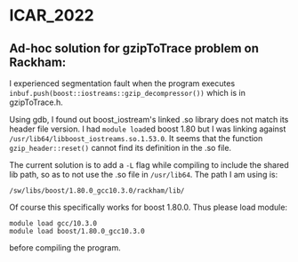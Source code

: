 # ICAR_2022

## Ad-hoc solution for gzipToTrace problem on Rackham:
I experienced segmentation fault when the program executes
`inbuf.push(boost::iostreams::gzip_decompressor())` which is in gzipToTrace.h.

Using gdb, I found out boost_iostream's linked .so library does not match its
header file version. I had `module load`ed boost 1.80 but I was linking against
`/usr/lib64/libboost_iostreams.so.1.53.0`. It seems that the function
`gzip_header::reset()` cannot find its definition in the .so file.

The current solution is to add a `-L` flag while compiling to include the
shared lib path, so as to not use the .so file in `/usr/lib64`.
The path I am using is:

```
/sw/libs/boost/1.80.0_gcc10.3.0/rackham/lib/
```

Of course this specifically works for boost 1.80.0. Thus please load module:

```
module load gcc/10.3.0
module load boost/1.80.0_gcc10.3.0
```

before compiling the program.
